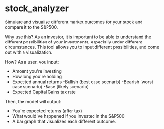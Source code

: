 # stock_analyzer
Simulate and visualize different market outcomes for your stock and compare it to the S&P500.

Why use this?
As an investor, it is important to be able to understand the different possibilities of your investments, especially under different circumstances. This tool allows you to input different possibilities, and come out with a visualization. 

How? 
As a user, you input: 
- Amount you're investing
- How long you're holding
- Expected annual returns
    -Bullish (best case scenario)
    -Bearish (worst case scenario)
    -Base (likely scenario)
- Expected Capital Gains tax rate

Then, the model will output: 
- You're expected returns (after tax) 
- What would've happened if you invested in the S&P500 
- A bar graph that visualizes each different outcome.